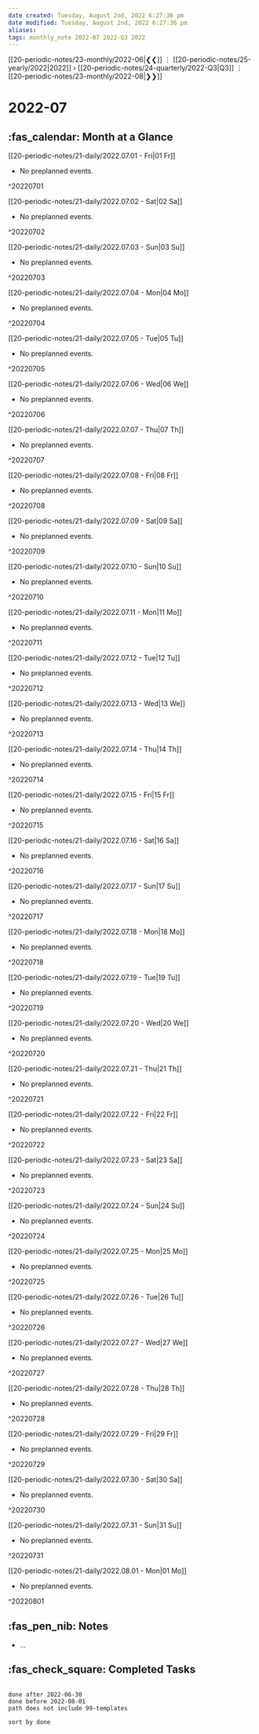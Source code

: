 ```yaml
---
date created: Tuesday, August 2nd, 2022 6:27:36 pm
date modified: Tuesday, August 2nd, 2022 6:27:36 pm
aliases: 
tags: monthly_note 2022-07 2022-Q3 2022 
---
```


[[20-periodic-notes/23-monthly/2022-06|❮❮]] ⋮ [[20-periodic-notes/25-yearly/2022|2022]] › [[20-periodic-notes/24-quarterly/2022-Q3|Q3]] ⋮ [[20-periodic-notes/23-monthly/2022-08|❯❯]]

# 2022-07

## :fas_calendar: Month at a Glance
[[20-periodic-notes/21-daily/2022.07.01 - Fri|01 Fr]]
- No preplanned events.

^20220701

[[20-periodic-notes/21-daily/2022.07.02 - Sat|02 Sa]]
- No preplanned events.

^20220702

[[20-periodic-notes/21-daily/2022.07.03 - Sun|03 Su]]
- No preplanned events.

^20220703

[[20-periodic-notes/21-daily/2022.07.04 - Mon|04 Mo]]
- No preplanned events.

^20220704

[[20-periodic-notes/21-daily/2022.07.05 - Tue|05 Tu]]
- No preplanned events.

^20220705

[[20-periodic-notes/21-daily/2022.07.06 - Wed|06 We]]
- No preplanned events.

^20220706

[[20-periodic-notes/21-daily/2022.07.07 - Thu|07 Th]]
- No preplanned events.

^20220707

[[20-periodic-notes/21-daily/2022.07.08 - Fri|08 Fr]]
- No preplanned events.

^20220708

[[20-periodic-notes/21-daily/2022.07.09 - Sat|09 Sa]]
- No preplanned events.

^20220709

[[20-periodic-notes/21-daily/2022.07.10 - Sun|10 Su]]
- No preplanned events.

^20220710

[[20-periodic-notes/21-daily/2022.07.11 - Mon|11 Mo]]
- No preplanned events.

^20220711

[[20-periodic-notes/21-daily/2022.07.12 - Tue|12 Tu]]
- No preplanned events.

^20220712

[[20-periodic-notes/21-daily/2022.07.13 - Wed|13 We]]
- No preplanned events.

^20220713

[[20-periodic-notes/21-daily/2022.07.14 - Thu|14 Th]]
- No preplanned events.

^20220714

[[20-periodic-notes/21-daily/2022.07.15 - Fri|15 Fr]]
- No preplanned events.

^20220715

[[20-periodic-notes/21-daily/2022.07.16 - Sat|16 Sa]]
- No preplanned events.

^20220716

[[20-periodic-notes/21-daily/2022.07.17 - Sun|17 Su]]
- No preplanned events.

^20220717

[[20-periodic-notes/21-daily/2022.07.18 - Mon|18 Mo]]
- No preplanned events.

^20220718

[[20-periodic-notes/21-daily/2022.07.19 - Tue|19 Tu]]
- No preplanned events.

^20220719

[[20-periodic-notes/21-daily/2022.07.20 - Wed|20 We]]
- No preplanned events.

^20220720

[[20-periodic-notes/21-daily/2022.07.21 - Thu|21 Th]]
- No preplanned events.

^20220721

[[20-periodic-notes/21-daily/2022.07.22 - Fri|22 Fr]]
- No preplanned events.

^20220722

[[20-periodic-notes/21-daily/2022.07.23 - Sat|23 Sa]]
- No preplanned events.

^20220723

[[20-periodic-notes/21-daily/2022.07.24 - Sun|24 Su]]
- No preplanned events.

^20220724

[[20-periodic-notes/21-daily/2022.07.25 - Mon|25 Mo]]
- No preplanned events.

^20220725

[[20-periodic-notes/21-daily/2022.07.26 - Tue|26 Tu]]
- No preplanned events.

^20220726

[[20-periodic-notes/21-daily/2022.07.27 - Wed|27 We]]
- No preplanned events.

^20220727

[[20-periodic-notes/21-daily/2022.07.28 - Thu|28 Th]]
- No preplanned events.

^20220728

[[20-periodic-notes/21-daily/2022.07.29 - Fri|29 Fr]]
- No preplanned events.

^20220729

[[20-periodic-notes/21-daily/2022.07.30 - Sat|30 Sa]]
- No preplanned events.

^20220730

[[20-periodic-notes/21-daily/2022.07.31 - Sun|31 Su]]
- No preplanned events.

^20220731

[[20-periodic-notes/21-daily/2022.08.01 - Mon|01 Mo]]
- No preplanned events.

^20220801

## :fas_pen_nib: Notes
- …


## :fas_check_square: Completed Tasks
```tasks

done after 2022-06-30
done before 2022-08-01
path does not include 99-templates

sort by done
```